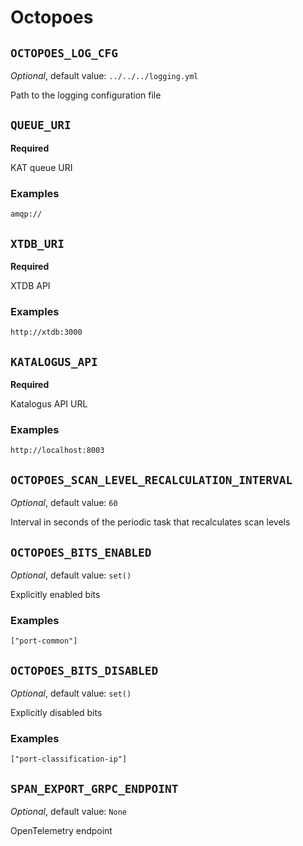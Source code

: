 # Octopoes

## `OCTOPOES_LOG_CFG`

_Optional_, default value: `../../../logging.yml`

Path to the logging configuration file

## `QUEUE_URI`

**Required**

KAT queue URI

### Examples

`amqp://`

## `XTDB_URI`

**Required**

XTDB API

### Examples

`http://xtdb:3000`

## `KATALOGUS_API`

**Required**

Katalogus API URL

### Examples

`http://localhost:8003`

## `OCTOPOES_SCAN_LEVEL_RECALCULATION_INTERVAL`

_Optional_, default value: `60`

Interval in seconds of the periodic task that recalculates scan levels

## `OCTOPOES_BITS_ENABLED`

_Optional_, default value: `set()`

Explicitly enabled bits

### Examples

`["port-common"]`

## `OCTOPOES_BITS_DISABLED`

_Optional_, default value: `set()`

Explicitly disabled bits

### Examples

`["port-classification-ip"]`

## `SPAN_EXPORT_GRPC_ENDPOINT`

_Optional_, default value: `None`

OpenTelemetry endpoint
